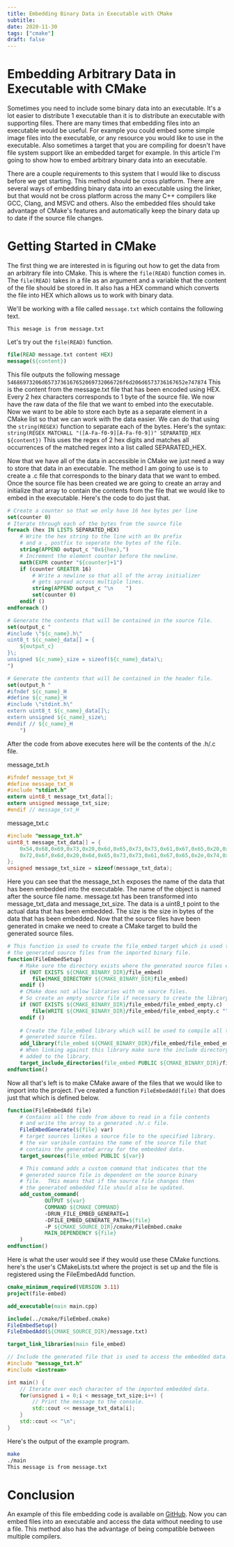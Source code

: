 ```yaml
---
title: Embedding Binary Data in Executable with CMake
subtitle:
date: 2020-11-30
tags: ["cmake"]
draft: false
---
```


# Embedding Arbitrary Data in Executable with CMake

Sometimes you need to include some binary data into an executable.  It's a lot easier to distribute 1 executable than it is to distribute an executable with supporting files.  There are many times that embedding files into an executable would be useful.  For example you could embed some simple image files into the executable, or any resource you would like to use in the executable.  Also sometimes a target that you are compiling for doesn't have file system support like an embedded target for example.  In this article I'm going to show how to embed arbitrary binary data into an executable.

There are a couple requirements to this system that I would like to discuss before we get starting.  This method should be cross platform.  There are several ways of embedding binary data into an executable using the linker, but that would not be cross platform across the many C++ compilers like GCC, Clang, and MSVC and others.  Also the embedded files should take advantage of CMake's features and automatically keep the binary data up to date if the source file changes.

# Getting Started in CMake

The first thing we are interested in is figuring out how to get the data from an arbitrary file into CMake.  This is where the `file(READ)` function comes in.  The `file(READ)` takes in a file as an argument and a variable that the content of the file should be stored in.  It also has a HEX command which converts the file into HEX which allows us to work with binary data.

We'll be working with a file called `message.txt` which contains the following text.

```text
This mesage is from message.txt
```

Let's try out the `file(READ)` function.

```cmake
file(READ message.txt content HEX)
message(${content})
```

This file outputs the following message `54686973206d6573736167652069732066726f6d206d6573736167652e747874`  This is the content from the message.txt file that has been encoded using HEX.  Every 2 hex characters corresponds to 1 byte of the source file.  We now have the raw data of the file that we want to embed into the executable. Now we want to be able to store each byte as a separate element in a CMake list so that we can work with the data easier.  We can do that using the `string(REGEX)` function to separate each of the bytes.  Here's the syntax: `string(REGEX MATCHALL "([A-Fa-f0-9][A-Fa-f0-9])" SEPARATED_HEX ${content})`  This uses the regex of 2 hex digits and matches all occurrences of the matched regex into a list called SEPARATED_HEX.

Now that we have all of the data in accessible in CMake we just need a way to store that data in an executable. The method I am going to use is to create a .c file that corresponds to the binary data that we want to embed.  Once the source file has been created we are going to create an array and initialize that array to contain the contents from the file that we would like to embed in the executable.  Here's the code to do just that.

```cmake
# Create a counter so that we only have 16 hex bytes per line
set(counter 0)
# Iterate through each of the bytes from the source file
foreach (hex IN LISTS SEPARATED_HEX)
	# Write the hex string to the line with an 0x prefix
	# and a , postfix to seperate the bytes of the file.
    string(APPEND output_c "0x${hex},")
    # Increment the element counter before the newline.
    math(EXPR counter "${counter}+1")
    if (counter GREATER 16)
    	# Write a newline so that all of the array initializer
    	# gets spread across multiple lines.
        string(APPEND output_c "\n    ")
        set(counter 0)
    endif ()
endforeach ()

# Generate the contents that will be contained in the source file.
set(output_c "
#include \"${c_name}.h\"
uint8_t ${c_name}_data[] = {
    ${output_c}
}\;
unsigned ${c_name}_size = sizeof(${c_name}_data)\;
")

# Generate the contents that will be contained in the header file.
set(output_h "
#ifndef ${c_name}_H
#define ${c_name}_H
#include \"stdint.h\"
extern uint8_t ${c_name}_data[]\;
extern unsigned ${c_name}_size\;
#endif // ${c_name}_H
    ")

```

After the code from above executes here will be the contents of the .h/.c file.

message_txt.h

```c
#ifndef message_txt_H
#define message_txt_H
#include "stdint.h"
extern uint8_t message_txt_data[];
extern unsigned message_txt_size;
#endif // message_txt_H
```

message_txt.c

```c
#include "message_txt.h"
uint8_t message_txt_data[] = {
    0x54,0x68,0x69,0x73,0x20,0x6d,0x65,0x73,0x73,0x61,0x67,0x65,0x20,0x69,0x73,0x20,0x66,
    0x72,0x6f,0x6d,0x20,0x6d,0x65,0x73,0x73,0x61,0x67,0x65,0x2e,0x74,0x78,0x74,
};
unsigned message_txt_size = sizeof(message_txt_data);
```

Here you can see that the message_txt.h exposes the name of the data that has been embedded into the executable.  The name of the object is named after the source file name.  message.txt has been transformed into message_txt_data and message_txt_size.  The data is a uint8_t  point to the actual data that has been embedded.  The size is the size in bytes of the data that has been embedded.  Now that the source files have been generated in cmake we need to create a CMake target to build the generated source files.

```cmake
# This function is used to create the file_embed target which is used to build
# the generated source files from the imported binary file.
function(FileEmbedSetup)
	# Make sure the directory exists where the generated source files end up
    if (NOT EXISTS ${CMAKE_BINARY_DIR}/file_embed)
        file(MAKE_DIRECTORY ${CMAKE_BINARY_DIR}file_embed)
    endif ()
	# CMake does not allow libraries with no source files.
	# So create an empty source file if necessary to create the library with.
    if (NOT EXISTS ${CMAKE_BINARY_DIR}/file_embed/file_embed_empty.c)
        file(WRITE ${CMAKE_BINARY_DIR}/file_embed/file_embed_empty.c "")
    endif ()
	
	# Create the file_embed library which will be used to compile all the
	# generated source files.
    add_library(file_embed ${CMAKE_BINARY_DIR}/file_embed/file_embed_empty.c)
    # When linking against this library make sure the include directory is 
    # added to the library.
    target_include_directories(file_embed PUBLIC ${CMAKE_BINARY_DIR}/file_embed)
endfunction()

```

Now all that's left is to make CMake aware of the files that we would like to import into the project.  I've created a function `FileEmbedAdd(file)` that does just that which is defined below.

```cmake
function(FileEmbedAdd file)
	# Contains all the code from above to read in a file contents
	# and write the array to a generated .h/.c file.
    FileEmbedGenerate(${file} var)
    # target sources linkes a source file to the specified library.
    # the var varibale contains the name of the source file that
    # contains the generated array for the embedded data.
    target_sources(file_embed PUBLIC ${var})

	# This command adds a custom command that indicates that the 
	# generated source file is dependent on the source binary 
	# file.  THis means that if the source file changes then
	# the generated embedded file should also be updated.
    add_custom_command(
            OUTPUT ${var}
            COMMAND ${CMAKE_COMMAND}
            -DRUN_FILE_EMBED_GENERATE=1
            -DFILE_EMBED_GENERATE_PATH=${file}
            -P ${CMAKE_SOURCE_DIR}/cmake/FileEmbed.cmake
            MAIN_DEPENDENCY ${file}
    )
endfunction()

```

Here is what the user would see if they would use these CMake functions.  here's the user's CMakeLists.txt where the project is set up and the file is registered using the FileEmbedAdd function.

```cmake
cmake_minimum_required(VERSION 3.11)
project(file-embed)

add_executable(main main.cpp)

include(../cmake/FileEmbed.cmake)
FileEmbedSetup()
FileEmbedAdd(${CMAKE_SOURCE_DIR}/message.txt)

target_link_libraries(main file_embed)
```

```c++
// Include the generated file that is used to access the embedded data.
#include "message_txt.h"
#include <iostream>

int main() {
    // Iterate over each character of the imported embedded data.
    for(unsigned i = 0;i < message_txt_size;i++) {
        // Print the message to the console.
        std::cout << message_txt_data[i];
    }
    std::cout << "\n";
}

```

Here's the output of the example program.

```sh
make
./main
This message is from message.txt
```

# Conclusion

An example of this file embedding code is available on [GitHub](https://gitlab.com/jhamberg/cmake-examples/-/blob/master/cmake/FileEmbed.cmake).  Now you can embed files into an executable and access the data without needing to use a file.  This method also has the advantage of being compatible between multiple compilers.